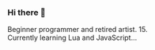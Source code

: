 ### Hi there 👋

Beginner programmer and retired artist. 15. <br>
Currently learning Lua and JavaScript...

